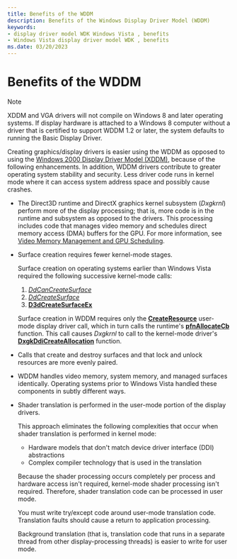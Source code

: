 ```yaml
---
title: Benefits of the WDDM
description: Benefits of the Windows Display Driver Model (WDDM)
keywords:
- display driver model WDK Windows Vista , benefits
- Windows Vista display driver model WDK , benefits
ms.date: 03/20/2023
---
```


# Benefits of the WDDM

> [!NOTE]
> XDDM and VGA drivers will not compile on Windows 8 and later operating systems. If display hardware is attached to a Windows 8 computer without a driver that is certified to support WDDM 1.2 or later, the system defaults to running the Basic Display Driver.

Creating graphics/display drivers is easier using the WDDM as opposed to using the [Windows 2000 Display Driver Model (XDDM)](windows-2000-display-driver-model-design-guide.md), because of the following enhancements. In addition, WDDM drivers contribute to greater operating system stability and security. Less driver code runs in kernel mode where it can access system address space and possibly cause crashes.

- The Direct3D runtime and DirectX graphics kernel subsystem (*Dxgkrnl*) perform more of the display processing; that is, more code is in the runtime and subsystem as opposed to the drivers. This processing includes code that manages video memory and schedules direct memory access (DMA) buffers for the GPU. For more information, see [Video Memory Management and GPU Scheduling](video-memory-management-and-gpu-scheduling.md).

- Surface creation requires fewer kernel-mode stages.

  Surface creation on operating systems earlier than Windows Vista required the following successive kernel-mode calls:

  1. [*DdCanCreateSurface*](/previous-versions/windows/hardware/drivers/ff549213(v=vs.85))
  2. [*DdCreateSurface*](/previous-versions/windows/hardware/drivers/ff549263(v=vs.85))
  3. [**D3dCreateSurfaceEx**](/windows/win32/api/ddrawint/nc-ddrawint-pdd_createsurfaceex)

  Surface creation in WDDM requires only the [**CreateResource**](/windows-hardware/drivers/ddi/d3dumddi/nc-d3dumddi-pfnd3dddi_createresource) user-mode display driver call, which in turn calls the runtime's [**pfnAllocateCb**](/windows-hardware/drivers/ddi/d3dumddi/nc-d3dumddi-pfnd3dddi_allocatecb) function. This call causes *Dxgkrnl* to call to the kernel-mode driver's [**DxgkDdiCreateAllocation**](/windows-hardware/drivers/ddi/d3dkmddi/nc-d3dkmddi-dxgkddi_createallocation) function.

- Calls that create and destroy surfaces and that lock and unlock resources are more evenly paired.

- WDDM handles video memory, system memory, and managed surfaces identically. Operating systems prior to Windows Vista handled these components in subtly different ways.

- Shader translation is performed in the user-mode portion of the display drivers.

  This approach eliminates the following complexities that occur when shader translation is performed in kernel mode:

  - Hardware models that don't match device driver interface (DDI) abstractions
  - Complex compiler technology that is used in the translation

  Because the shader processing occurs completely per process and hardware access isn't required, kernel-mode shader processing isn't required. Therefore, shader translation code can be processed in user mode.

  You must write try/except code around user-mode translation code. Translation faults should cause a return to application processing.

  Background translation (that is, translation code that runs in a separate thread from other display-processing threads) is easier to write for user mode.
